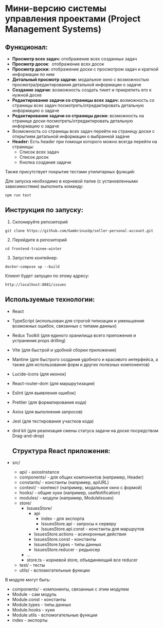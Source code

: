 # Мини-версию системы управления проектами (Project Management Systems)
## Функционал:
- **Просмотр всех задач:** отображение всех созданных задач
- **Просмотр досок**:  отображение всех досок
- **Просмотр доски:** отображение доски с просмотром задач и краткой информации по ним
- **Детальный просмотр задачи:** модальное окно с возможностью просмотра/редактирования детальной информации о задаче
-  **Создание задачи:** возможность  создать тикет и прикрепить его к нужной доске
-  **Редактирование задачи со страницы всех задач:** возможность со страницы всех задач посмотреть/отредактировать детальную информацию о задаче
-  **Редактирование задачи со страницы доски:** возможность на странице доски посмотреть/отредактировать детальную информацию о задаче
-  Возможность со страницы всех задач перейти на страницу доски с открытием детальной информации о выбранной задаче
- **Header:** Есть header при помощи которого можно всегда перейти на страницы:
	- Список всех задач
	- Список досок
	- Кнопка создания задачи

Также присутствует покрытие тестами утилитарных функций:

Для запуска необходимо в корневой папке (с установленными зависимостями) выполнить команду:
```
npm run test
```

## Инструкция по запуску:
1. Склонируйте репозиторий
```
git clone https://github.com/GambrinusUp/seller-personal-account.git
```
2. Перейдите в репозиторий
```
cd frontend-trainee-winter
```
3. Запустите контейнер:
```
docker-compose up --build
```

Клиент будет запущен по этому адресу:
```
http://localhost:8081/issues
```

## Используемые технологии:
- React
- TypeScript (использован для строгой типизации и уменьшения возможных ошибок, связанных с типами данных)
- Redux Toolkit (для единого хранилища всего приложения и устранения props drilling)
- Vite (для быстрой и удобной сборки приложения) 
- Mantine (для быстрого создания удобного и красивого интерфейса, а также для использования форм и других полезных компонентов) 
- Lucide-icons (для иконок)
- React-router-dom (для маршрутизации)
- Eslint (для выявления ошибок)
- Prettier (для форматирования кода)
- Axios (для выполнения запросов)
- Jest (для тестирования участков кода)
- dnd kit (для реализация смены статуса задачи на доске посредством Drag-and-drop)

  ## Структура React приложения:
- src/
  - api/ - axiosInstance
  - components/ - для общих компонентов (например, Header)
  - constants/ - константы (например, apiURL)
  - context/ - контекст (например, модальное окно с формой)
  - hooks/ - общие хуки (например, useNotification)
  - modules/ - модули (например, ModuleIssues)
  - store/
    - IssuesStore/
      - api
        - index - для экспорта
        - IssuesStore.api - запросы к серверу
        - IssuesStore.api.const - константы для маршрутов
      - IssuesStore.actions - асинхронные действия
      - IssuesStore.const - константы
      - IssuesStore.types - типы данных
      - IssuesStore.reducer - редьюсер
    - ...
    - store.ts - корневой store, объединяющий все reducer
  - test/ - тесты
  - utils/ - вспомогательные функции

В модуле могут быть:
  - components/ - компоненты, связанные с этим модулем
  - Module - сам модуль
  - Module.const - константы
  - Module.types - типы данных
  - Module.hooks - хуки
  - Module.utils - вспомогательные функции
  - index - экспорты
